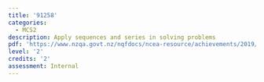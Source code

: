 ```yaml
---
title: '91258'
categories:
  - MCS2
description: Apply sequences and series in solving problems
pdf: 'https://www.nzqa.govt.nz/nqfdocs/ncea-resource/achievements/2019/as91258.pdf'
level: '2'
credits: '2'
assessment: Internal
---
```


